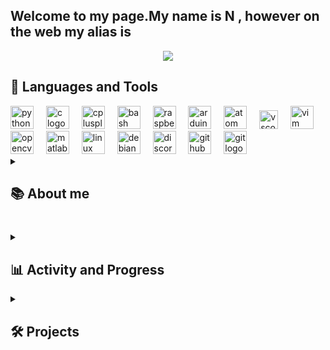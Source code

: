 <h2 align="left">Welcome to my page.My name is N , however on the web my alias is   </h2>




 <p align="center">
  <img src="https://github.com/Meg4Byte/Meg4Byte/assets/121357383/351de541-fe65-4f4f-acf3-b661c7df0bd3" >
</p>







## 🔧 Languages and Tools 

<div align="left">
  <img src="https://cdn.simpleicons.org/python/3776AB" height="37" alt="python logo"  />
  <img width="12" />
  <img src="https://cdn.simpleicons.org/c/A8B9CC" height="37" alt="c logo"  />
  <img width="12" />
  <img src="https://cdn.simpleicons.org/c++/00599C" height="37" alt="cplusplus logo"  />
  <img width="12" />
  <img src="https://skillicons.dev/icons?i=bash" height="37" alt="bash logo"  />
  <img width="12" />
  <img src="https://cdn.simpleicons.org/raspberrypi/A22846" height="37" alt="raspberrypi logo"  />
  <img width="12" />
  <img src="https://cdn.simpleicons.org/arduino/00979D" height="37" alt="arduino logo"  />
  <img width="12" />
  <img src="https://cdn.jsdelivr.net/gh/devicons/devicon/icons/atom/atom-original.svg" height="37" alt="atom logo"  />
  <img width="12" />
  <img src="https://cdn.jsdelivr.net/gh/devicons/devicon/icons/vscode/vscode-original.svg" height="30" alt="vscode logo"  />
  <img width="12" />
  <img src="https://cdn.simpleicons.org/vim/019733" height="37" alt="vim logo"  />
  <img width="12" />
  <img src="https://cdn.jsdelivr.net/gh/devicons/devicon/icons/opencv/opencv-original.svg" height="37" alt="opencv logo"  />
  <img width="12" />
  <img src="https://cdn.jsdelivr.net/gh/devicons/devicon/icons/matlab/matlab-original.svg" height="37" alt="matlab logo"  />
  <img width="12" />
  <img src="https://cdn.simpleicons.org/linux/FCC624" height="37" alt="linux logo"  />
  <img width="12" />
  <img src="https://cdn.simpleicons.org/debian/A81D33" height="37" alt="debian logo"  />
  <img width="12" />
  <img src="https://skillicons.dev/icons?i=discord" height="37" alt="discord logo"  />
  <img width="12" />
  <img src="https://skillicons.dev/icons?i=github" height="37" alt="github logo"  />
  <img width="12" />
  <img src="https://cdn.simpleicons.org/git/F05032" height="37" alt="git logo"  />
</div>


<details> 

  <summary><h2>📚 About me </h2></summary>
My name is N. I'm an undergraduate electrical engineer and mathematician, technology enthusiast, and passionate coder with a deep love for literature, art, and music. 
In my free time, I pursue origami and digital art, finding joy in creative expression. I also enjoy spending time in nature, taking long walks, and cycling, which refreshes and inspires me. 
Throughout my electronics studies, I've explored various programming languages, from low-level assembly and C to high-level Python. Recently, my focus has shifted towards software projects and excelling at Data Structures and Algorithms (DSA). I am deeply committed to my work and engage in multiple projects, spanning hardware and software, both analog and digital. 
Looking forward, I am also eager to continue my academic journey with master's studies after obtaining my bachelor's degree.

  <!-- https://github.com/jamesgeorge007/github-activity-readme -->
  <!--START_SECTION:activity-->


<!--END_SECTION:activity-->

</details>

###


<details> 
  <summary><h2>📊 Activity and Progress</h2></summary>

  <h3>🔥 Streak Stats</h3>

  <!-- GitHub Readme Streak Stats - https://github.com/DenverCoder1/github-readme-streak-stats -->
  <p align="center">
    <a href="https://github.com/DenverCoder1/github-readme-streak-stats">
      <!-- Use https://streak-stats.demolab.com or self-host with your own Vercel app - visit https://git.io/streak-stats for instructions -->
      <img title="🔥 Get streak stats for your profile at git.io/streak-stats" alt="Meg4Byte's streak" src="https://github-readme-streak-stats-9m8ugfa77-denvercoder1.vercel.app/?user=Meg4Byte&theme=monokai-metallian&hide_border=true"/>
    </a>
    <p>🔥 Get streak stats for your profile at <a href="https://git.io/streak-stats">git.io/streak-stats</a></p>
  </p>

  <h3>💻 GitHub Profile Stats</h3>

  <!-- https://github.com/anuraghazra/github-readme-stats -->

  <a href="https://github.com/anuraghazra/github-readme-stats"><img alt="Meg4Byte's Github Stats" src="https://denvercoder1-github-readme-stats.vercel.app/api/?username=Meg4Byte&show_icons=true&include_all_commits=true&count_private=true&theme=react&hide_border=true&bg_color=1F222E&title_color=F85D7F&icon_color=F8D866" height="192px"/></a>
  <a href="https://github.com/anuraghazra/github-readme-stats"><img alt="Meg4Byte's Top Languages" src="https://denvercoder1-github-readme-stats.vercel.app/api/top-langs/?username=Meg4Byte&langs_count=8&layout=compact&theme=react&hide_border=true&bg_color=1F222E&title_color=F85D7F&icon_color=F8D866&hide=Jupyter%20Notebook,Roff" height="192px"/></a>
  <br/>

  <b>Note:</b> Top languages is only a metric of the languages my public code consists of and doesn't reflect experience or skill level.

  <h3>🧮 LeetCode Stats</h3>

  <!-- LeetCode Stats -->
  <p align="center">
    <img alt="Meg4Byte's LeetCode Stats" src="https://leetcard.jacoblin.cool/Meg4Byte?ext=heatmap"/>
  </p>

  <b>Note:</b> While it is good to have problem-solving skills and apply data structures and algorithms to solve problems on LeetCode, it is also worth doing as many projects as you can.
  
  <!-- https://github.com/jamesgeorge007/github-activity-readme -->
  <!--START_SECTION:activity-->
  <!--END_SECTION:activity-->

</details>

<details> 
  <summary><h2>🛠️ Projects</h2></summary>

  <!--
  ### Recent Projects

  1. **Project Name 1**
     - Description: Brief description of the project.
     - Link: [Repository](https://github.com/your-username/project-1) / [Live Demo](https://example.com)

  2. Raspberry Pi Tank
     - Description: Brief description of the project.
     - Link: [Repository](https://github.com/Meg4Byte/Rasp-Pi-Tank.git) 

  3. **Project Name 3**
     - Description: Brief description of the project.
     - Link: [Repository](https://github.com/your-username/project-3) / [Live Demo](https://example.com)
  -->
  ### Top Projects

  1. Ball Balancing on a Beam 
     - Description: Goal of the project is to balance a ball on a beam using PID regulator 
     - Link: [Repository](https://github.com/Meg4Byte/Ball-Balancing-Seesaw.git) 

  2. Raspberry Pi Tank 
     - Description: Wifi/Bluetooth controlled tank implemented with raspberry pi 
     - Link: [Repository](https://github.com/Meg4Byte/Rasp-Pi-Tank.git)
    
  2. Water-Level-Control-System 
     - Description: Simulink model of valve and pump control using PID regulator
     - Link: [Repository](https://github.com/Meg4Byte/Water-Level-Control-System.git)

  ### Projects I Am Working On

  1. Inverted Pendulum  
     - Description: Controlling inverted pendulum in the upright position   
     - Link: [Repository](https://github.com/Meg4Byte/Inverted-Pendulum.git) 

  2. Ball on a Plane 
     - Description: Balancing a ball on a plane , uisng raspberry pi , openCV and Kalman filter.
     - Link: [Repository](https://github.com/Meg4Byte/Ball-on-a-Plane)  

  3. Car System with FreeRTOS
     - Description: Controlling opening and closing of the windows in a car depending on the velocity of the vehicle.
     - Link: [Repository](https://github.com/Meg4Byte/Autoelektronika) 

</details>





